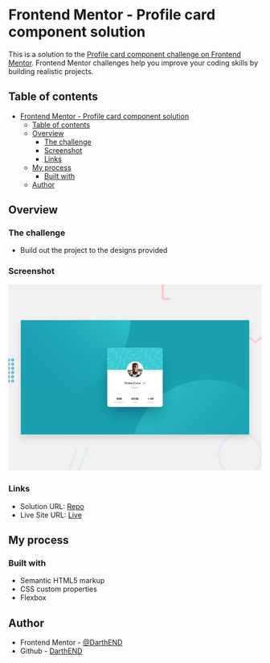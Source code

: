 # Frontend Mentor - Profile card component solution

This is a solution to the [Profile card component challenge on Frontend Mentor](https://www.frontendmentor.io/challenges/profile-card-component-cfArpWshJ). Frontend Mentor challenges help you improve your coding skills by building realistic projects. 

## Table of contents

- [Frontend Mentor - Profile card component solution](#frontend-mentor---profile-card-component-solution)
  - [Table of contents](#table-of-contents)
  - [Overview](#overview)
    - [The challenge](#the-challenge)
    - [Screenshot](#screenshot)
    - [Links](#links)
  - [My process](#my-process)
    - [Built with](#built-with)
  - [Author](#author)

## Overview

### The challenge

- Build out the project to the designs provided

### Screenshot

![](design/desktop-preview.jpg)

### Links

- Solution URL: [Repo](https://github.com/DarthEND/profile-card-component)
- Live Site URL: [Live](https://darthend.github.io/profile-card-component/)

## My process

### Built with

- Semantic HTML5 markup
- CSS custom properties
- Flexbox

## Author

- Frontend Mentor - [@DarthEND](https://www.frontendmentor.io/profile/DarthEND)
- Github - [DarthEND](https://github.com/DarthEND)

